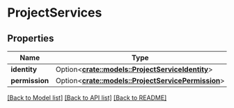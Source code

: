 # ProjectServices

## Properties

Name | Type | Description | Notes
------------ | ------------- | ------------- | -------------
**identity** | Option<[**crate::models::ProjectServiceIdentity**](projectServiceIdentity.md)> |  | [optional]
**permission** | Option<[**crate::models::ProjectServicePermission**](projectServicePermission.md)> |  | [optional]

[[Back to Model list]](../README.md#documentation-for-models) [[Back to API list]](../README.md#documentation-for-api-endpoints) [[Back to README]](../README.md)


